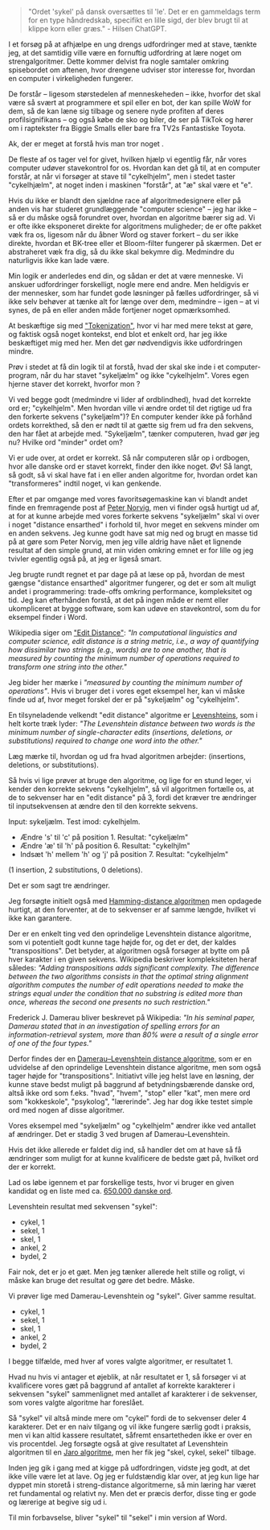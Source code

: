 [//]: # "title: Stavekontrol er svært. Børnene vil hellere spille. Jaro, Hamming, Damerau og Levenshtein."
[//]: # "slug: stavekontrol-er-svaert"
[//]: # "pubDate: 24/04/2024 12:01"
[//]: # "lastModified: 25/04/2023 08:46"
[//]: # "excerpt: "
[//]: # "categories: software"
[//]: # "isPublished: true"


> "Ordet 'sykel' på dansk oversættes til 'le'. Det er en gammeldags term for en type håndredskab, specifikt en lille sigd, der blev brugt til at klippe korn eller græs." - Hilsen ChatGPT.

I et forsøg på at afhjælpe en ung drengs udfordringer med at stave, tænkte jeg, at det samtidig ville være en fornuftig udfordring at lære noget om strengalgoritmer. Dette kommer delvist fra nogle samtaler omkring spisebordet om aftenen, hvor drengene udviser stor interesse for, hvordan en computer i virkeligheden fungerer.

De forstår – ligesom størstedelen af menneskeheden – ikke, hvorfor det skal være så svært at programmere et spil eller en bot, der kan spille WoW for dem, så de kan læne sig tilbage og senere nyde profiten af deres profilsignifikans – og også købe de sko og biler, de ser på TikTok og hører om i raptekster fra Biggie Smalls eller bare fra TV2s Fantastiske Toyota.

Ak, der er meget at forstå hvis man tror noget .

De fleste af os tager vel for givet, hvilken hjælp vi egentlig får, når vores computer udøver stavekontrol for os. Hvordan kan det gå til, at en computer forstår, at når vi forsøger at stave til "cykelhjelm", men i stedet taster "cykelhjælm", at noget inden i maskinen "forstår", at "æ" skal være et "e".

Hvis du ikke er blandt den sjældne race af algoritmedesignere eller på anden vis har studeret grundlæggende "computer science" – jeg har ikke – så er du måske også forundret over, hvordan en algoritme bærer sig ad. Vi er ofte ikke eksponeret direkte for algoritmens muligheder; de er ofte pakket væk fra os, ligesom når du åbner Word og staver forkert – du ser ikke direkte, hvordan et BK-tree eller et Bloom-filter fungerer på skærmen. Det er abstraheret væk fra dig, så du ikke skal bekymre dig. Medmindre du naturligvis ikke kan lade være.

Min logik er anderledes end din, og sådan er det at være menneske. Vi anskuer udfordringer forskelligt, nogle mere end andre. Men heldigvis er der mennesker, som har fundet gode løsninger på fælles udfordringer, så vi ikke selv behøver at tænke alt for længe over dem, medmindre – igen – at vi synes, de på en eller anden måde fortjener noget opmærksomhed.

At beskæftige sig med ["Tokenization"](https://en.wikipedia.org/wiki/Lexical_analysis#Tokenization), hvor vi har med mere tekst at gøre, og faktisk også noget kontekst, end blot et enkelt ord, har jeg ikke beskæftiget mig med her. Men det gør nødvendigvis ikke udfordringen mindre.

Prøv i stedet at få din logik til at forstå, hvad der skal ske inde i et computer-program, når du har stavet "sykeljælm" og ikke "cykelhjelm". Vores egen hjerne staver det korrekt, hvorfor mon ?

Vi ved begge godt (medmindre vi lider af ordblindhed), hvad det korrekte ord er; "cykelhjelm". Men hvordan ville vi ændre ordet til det rigtige ud fra den forkerte sekvens ("sykeljælm")? En computer kender ikke på forhånd ordets korrekthed, så den er nødt til at gætte sig frem ud fra den sekvens, den har fået at arbejde med. "Sykeljælm", tænker computeren, hvad gør jeg nu? Hvilke ord "minder" ordet om?

Vi er ude over, at ordet er korrekt. Så når computeren slår op i ordbogen, hvor alle danske ord er stavet korrekt, finder den ikke noget. Øv! Så langt, så godt, så vi skal have fat i en eller anden algoritme for, hvordan ordet kan "transformeres" indtil noget, vi kan genkende.

Efter et par omgange med vores favoritsøgemaskine kan vi blandt andet finde en fremragende post af [Peter Norvig](https://norvig.com/spell-correct.html), men vi finder også hurtigt ud af, at for at kunne arbejde med vores forkerte sekvens "sykeljælm" skal vi over i noget "distance ensarthed" i forhold til, hvor meget en sekvens minder om en anden sekvens. Jeg kunne godt have sat mig ned og brugt en masse tid på at gøre som Peter Norvig, men jeg ville aldrig have nået et lignende resultat af den simple grund, at min viden omkring emnet er for lille og jeg tvivler egentlig også på, at jeg er ligeså smart.

Jeg brugte rundt regnet et par dage på at læse op på, hvordan de mest gængse "distance ensarthed" algoritmer fungerer, og det er som alt muligt andet i programmering: trade-offs omkring performance, kompleksitet og tid. Jeg kan efterhånden forstå, at det på ingen måde er nemt eller ukompliceret at bygge software, som kan udøve en stavekontrol, som du for eksempel finder i Word.

Wikipedia siger om ["Edit Distance"](https://en.wikipedia.org/wiki/Edit_distance): *"In computational linguistics and computer science, edit distance is a string metric, i.e., a way of quantifying how dissimilar two strings (e.g., words) are to one another, that is measured by counting the minimum number of operations required to transform one string into the other."*

Jeg bider her mærke i *"measured by counting the minimum number of operations"*. Hvis vi bruger det i vores eget eksempel her, kan vi måske finde ud af, hvor meget forskel der er på "sykeljælm" og "cykelhjelm".

En tilsyneladende velkendt "edit distance" algoritme er [Levenshteins](https://en.wikipedia.org/wiki/Levenshtein_distance), som i helt korte træk lyder: *"The Levenshtein distance between two words is the minimum number of single-character edits (insertions, deletions, or substitutions) required to change one word into the other."*

Læg mærke til, hvordan og ud fra hvad algoritmen arbejder: (insertions, deletions, or substitutions).

Så hvis vi lige prøver at bruge den algoritme, og lige for en stund leger, vi kender den korrekte sekvens "cykelhjelm", så vil algoritmen fortælle os, at de to sekvenser har en "edit distance" på 3, fordi det kræver tre ændringer til inputsekvensen at ændre den til den korrekte sekvens.

Input: sykeljælm. Test imod: cykelhjelm.

- Ændre 's' til 'c' på position 1. Resultat: "cykeljælm" 
- Ændre 'æ' til 'h' på position 6. Resultat: "cykelhjlm" 
- Indsæt 'h' mellem 'h' og 'j' på position 7. Resultat: "cykelhjelm"

(1 insertion, 2 substitutions, 0 deletions).

Det er som sagt tre ændringer.

Jeg forsøgte initielt også med [Hamming-distance algoritmen](https://en.wikipedia.org/wiki/Hamming_distance) men opdagede hurtigt, at den forventer, at de to sekvenser er af samme længde, hvilket vi ikke kan garantere.

Der er en enkelt ting ved den oprindelige Levenshtein distance algoritme, som vi potentielt godt kunne tage højde for, og det er det, der kaldes "transpositions". Det betyder, at algoritmen også forsøger at bytte om på hver karakter i en given sekvens. Wikipedia beskriver kompleksiteten heraf således: *"Adding transpositions adds significant complexity. The difference between the two algorithms consists in that the optimal string alignment algorithm computes the number of edit operations needed to make the strings equal under the condition that no substring is edited more than once, whereas the second one presents no such restriction."*

Frederick J. Damerau bliver beskrevet på Wikipedia: *"In his seminal paper, Damerau stated that in an investigation of spelling errors for an information-retrieval system, more than 80% were a result of a single error of one of the four types."*

Derfor findes der en [Damerau–Levenshtein distance algoritme](https://en.wikipedia.org/wiki/Damerau%E2%80%93Levenshtein_distance), som er en udvidelse af den oprindelige Levenshtein distance algoritme, men som også tager højde for "transpositions". Initiativt ville jeg helst lave en løsning, der kunne stave bedst muligt på baggrund af betydningsbærende danske ord, altså ikke ord som f.eks. "hvad", "hvem", "stop" eller "kat", men mere ord som "kokkeskole", "psykolog", "lærerinde". Jeg har dog ikke testet simple ord med nogen af disse algoritmer.

Vores eksempel med "sykeljælm" og "cykelhjelm" ændrer ikke ved antallet af ændringer. Det er stadig 3 ved brugen af Damerau–Levenshtein.

Hvis det ikke allerede er faldet dig ind, så handler det om at have så få ændringer som muligt for at kunne kvalificere de bedste gæt på, hvilket ord der er korrekt.

Lad os løbe igennem et par forskellige tests, hvor vi bruger en given kandidat og en liste med ca. [650.000 danske ord](https://da.wikipedia.org/wiki/Ordforråd).

Levenshtein resultat med sekvensen "sykel":

- cykel, 1
- sekel, 1
- skel, 1
- ankel, 2
- bydel, 2

Fair nok, det er jo et gæt. Men jeg tænker allerede helt stille og roligt, vi måske kan bruge det resultat og gøre det bedre. Måske.

Vi prøver lige med Damerau-Levenshtein og "sykel". Giver samme resultat.

- cykel, 1
- sekel, 1
- skel, 1
- ankel, 2
- bydel, 2

I begge tilfælde, med hver af vores valgte algoritmer, er resultatet 1.

Hvad nu hvis vi antager et øjeblik, at når resultatet er 1, så forsøger vi at kvalificere vores gæt på baggrund af antallet af korrekte karakterer i sekvensen "sykel" sammenlignet med antallet af karakterer i de sekvenser, som vores valgte algoritme har foreslået.

Så "sykel" vil altså minde mere om "cykel" fordi de to sekvenser deler 4 karakterer. Det er en naiv tilgang og vil ikke fungere særlig godt i praksis, men vi kan altid kassere resultatet, såfremt ensartetheden ikke er over en vis procentdel. Jeg forsøgte også at give resultatet af Levenshtein algoritmen til en [Jaro algoritme](https://en.wikipedia.org/wiki/Jaro%E2%80%93Winkler_distance#Jaro_similarity), men her fik jeg "skel, cykel, sekel" tilbage.

Inden jeg gik i gang med at kigge på udfordringen, vidste jeg godt, at det ikke ville være let at lave. Og jeg er fuldstændig klar over, at jeg kun lige har dyppet min storetå i streng-distance algoritmerne, så min læring har været ret fundamental og relativt ny. Men det er præcis derfor, disse ting er gode og lærerige at begive sig ud i.

Til min forbavselse, bliver "sykel" til "sekel" i min version af Word.